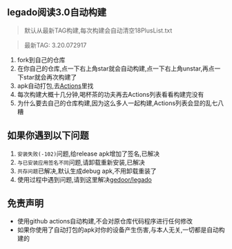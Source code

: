 ## legado阅读3.0自动构建

> 默认从最新TAG构建,每次构建会自动清空18PlusList.txt

> 最新TAG: 3.20.072917
  
1. fork到自己的仓库
2. 在你自己的仓库,点一下右上角star就会自动构建,点一下右上角unstar,再点一下star就会再次构建了
3. apk自动打包,去[Actions](https://github.com/10bits/gedoor-Build/actions)里找
4. 每次构建大概十几分钟,喝杯茶的功夫再去Actions列表看看构建完没有
5. 为什么要去自己的仓库构建,因为这么多人一起构建,Actions列表会显的乱七八糟

## 如果你遇到以下问题

1. `安装失败(-102)`问题,给release apk增加了签名,已解决
2. `与已安装应用签名不同`问题,请卸载重新安装,已解决
3. `共存问题`已解决,默认生成debug apk,不用卸载重装了
4. 使用过程中遇到问题,请到这里解决[gedoor/legado](https://github.com/gedoor/legado/issues)

## 免责声明

* 使用github actions自动构建,不会对原仓库代码程序进行任何修改
* 如果你使用了自动打包的apk对你的设备产生伤害,与本人无关,一切都是自动构建的
